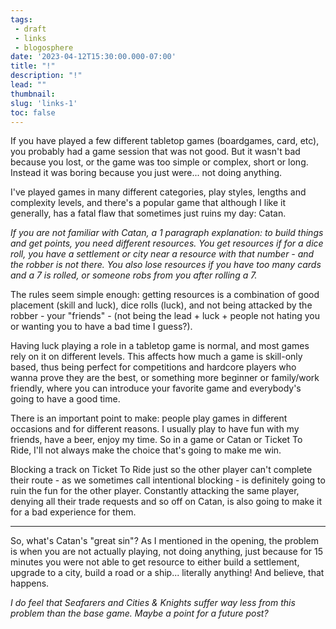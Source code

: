 ```yaml
---
tags:
 - draft
 - links
 - blogosphere
date: '2023-04-12T15:30:00.000-07:00'
title: "!"
description: "!"
lead: ""
thumbnail: 
slug: 'links-1'
toc: false
---
```


If you have played a few different tabletop games (boardgames, card, etc), you probably had a game session that was not good. But it wasn't bad because you lost, or the game was too simple or complex, short or long. Instead it was boring because you just were... not doing anything.

I've played games in many different categories, play styles, lengths and complexity levels, and there's a popular game that although I like it generally, has a fatal flaw that sometimes just ruins my day: Catan.

*If you are not familiar with Catan, a 1 paragraph explanation: to build things and get points, you need different resources. You get resources if for a dice roll, you have a settlement or city near a resource with that number - and the robber is not there. You also lose resources if you have too many cards and a 7 is rolled, or someone robs from you after rolling a 7.*

The rules seem simple enough: getting resources is a combination of good placement (skill and luck), dice rolls (luck), and not being attacked by the robber - your "friends" - (not being the lead + luck + people not hating you or wanting you to have a bad time I guess?).

Having luck playing a role in a tabletop game is normal, and most games rely on it on different levels. This affects how much a game is skill-only based, thus being perfect for competitions and hardcore players who wanna prove they are the best, or something more beginner or family/work friendly, where you can introduce your favorite game and everybody's going to have a good time.

There is an important point to make: people play games in different occasions and for different reasons. I usually play to have fun with my friends, have a beer, enjoy my time. So in a game or Catan or Ticket To Ride, I'll not always make the choice that's going to make me win. 

Blocking a track on Ticket To Ride just so the other player can't complete their route - as we sometimes call intentional blocking - is definitely going to ruin the fun for the other player. Constantly attacking the same player, denying all their trade requests and so off on Catan, is also going to make it for a bad experience for them.

***

So, what's Catan's "great sin"? As I mentioned in the opening, the problem is when you are not actually playing, not doing anything, just because for 15 minutes you were not able to get resource to either build a settlement, upgrade to a city, build a road or a ship... literally anything! And believe, that happens.

*I do feel that Seafarers and Cities & Knights suffer way less from this problem than the base game. Maybe a point for a future post?*


